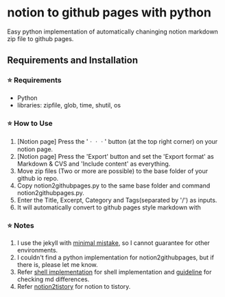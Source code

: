 # notion to github pages with python
Easy python implementation of automatically chaninging notion markdown zip file to github pages.

## Requirements and Installation

### :star: Requirements

- Python
- libraries: zipfile, glob, time, shutil, os

### :star: How to Use

1. [Notion page] Press the 'ㆍㆍㆍ' button (at the top right corner) on your notion page.
2. [Notion page] Press the 'Export' button and set the 'Export format' as Markdown & CVS and 'Include content' as everything.
3. Move zip files (Two or more are possible) to the base folder of your github io repo.
4. Copy notion2githubpages.py to the same base folder and command notion2githubpages.py.
5. Enter the Title, Excerpt, Category and Tags(separated by '/') as inputs.
6. It will automatically convert to github pages style markdown with 

### :star: Notes
1. I use the jekyll with [minimal mistake](https://mademistakes.com/work/minimal-mistakes-jekyll-theme/), so I cannot guarantee for other environments.
2. I couldn't find a python implementation for notion2githubpages, but if there is, please let me know.
3. Refer [shell implementation](https://github.com/uoneway/notion-to-github-pages) for shell implementation and [guideline](https://swieeft.github.io/2020/03/02/NotionToGithubioPorting.html) for checking md differences.
4. Refer [notion2tistory](https://www.notion.so/Notion2Tistory-f46185df1db14f8eb571d366b66c5e9c) for notion to tistory.
